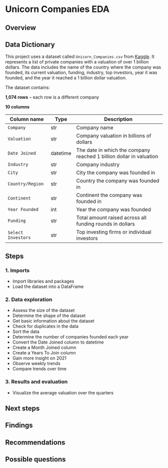 # **Unicorn Companies EDA**

## **Overview**


## **Data Dictionary**
This project uses a dataset called `Unicorn_Companies.csv` from [Kaggle](https://www.kaggle.com/datasets/mysarahmadbhat/unicorn-companies?select=Unicorn_Companies.csv). It represents a list of private companies with a valuation of over 1 billion dollars. The data includes the name of the country where the company was founded, its current valuation, funding, industry, top investors, year it was founded, and the year it reached a 1 billion dollar valuation.

The dataset contains:

**1,074 rows** – each row is a different company

**10 columns**

| Column name | Type | Description | 
|-------------|------|-------------|
| `Company` | str | Company name |
| `Valuation` | str | Company valuation in billions of dollars|
| `Date Joined` | datetime | The date in which the company reached 1 billion dollar in valuation |
| `Industry` | str | Company industry |
| `City` | str | City the company was founded in |
| `Country/Region` | str | Country the company was founded in |
| `Continent` | str | Continent the company was founded in |
| `Year Founded` | int | Year the company was founded |
| `Funding` | str | Total amount raised across all funding rounds in dollars |
| `Select Investors` | str | Top investing firms or individual investors |


## **Steps**
### **1. Imports**
-  Import libraries and packages
-  Load the dataset into a DataFrame

### **2.  Data exploration**
- Assess the size of the dataset
- Determine the shape of the dataset
- Get basic information about the dataset
- Check for duplicates in the data
- Sort the data
- Determine the number of companies founded each year
- Convert the Date Joined column to datetime
- Create a Month Joined column
- Create a Years To Join column
- Gain more insight on 2021
- Observe weekly trends
- Compare trends over time

### **3. Results and evaluation**
- Visualize the average valuation over the quarters

## **Next steps**
## **Findings**
## **Recommendations**
## **Possible questions**


